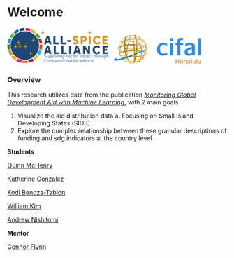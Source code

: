 # Welcome


<img src="SpiceLogo1.png" width="240" /> <img src="cifal_logo.png" width="200" />


### Overview
This research utilizes data from the publication [*Monitoring Global Development Aid with Machine Learning*](https://www.nature.com/articles/s41893-022-00874-z), with 2 main goals
1. Visualize the aid distribution data
  a. Focusing on Small Island Developing States (SIDS)
2. Explore the complex relationship between these granular descriptions of funding and sdg indicators at the country level


**Students**

[Quinn McHenry](https://github.com/QuinnMcHenry)

[Katherine Gonzalez](https://github.com/KatherineYG)

[Kodi Benoza-Tabion](https://github.com/kbenozat)

[William Kim](https://github.com/williamk670)

[Andrew Nishitomi](https://github.com/anishitomi)


**Mentor**

[Connor Flynn](https://github.com/ConnorFlynn)
